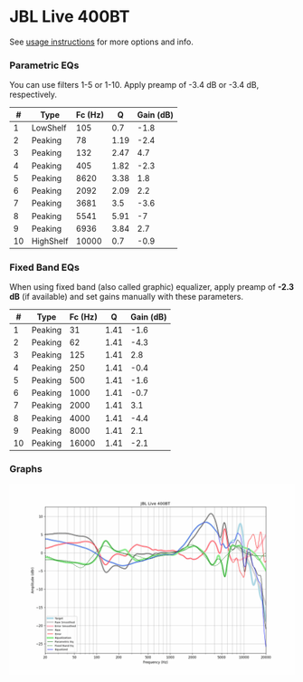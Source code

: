 # JBL Live 400BT
See [usage instructions](https://github.com/jaakkopasanen/AutoEq#usage) for more options and info.

### Parametric EQs
You can use filters 1-5 or 1-10. Apply preamp of -3.4 dB or -3.4 dB, respectively.

|   # | Type      |   Fc (Hz) |    Q |   Gain (dB) |
|-----|-----------|-----------|------|-------------|
|   1 | LowShelf  |       105 | 0.7  |        -1.8 |
|   2 | Peaking   |        78 | 1.19 |        -2.4 |
|   3 | Peaking   |       132 | 2.47 |         4.7 |
|   4 | Peaking   |       405 | 1.82 |        -2.3 |
|   5 | Peaking   |      8620 | 3.38 |         1.8 |
|   6 | Peaking   |      2092 | 2.09 |         2.2 |
|   7 | Peaking   |      3681 | 3.5  |        -3.6 |
|   8 | Peaking   |      5541 | 5.91 |        -7   |
|   9 | Peaking   |      6936 | 3.84 |         2.7 |
|  10 | HighShelf |     10000 | 0.7  |        -0.9 |

### Fixed Band EQs
When using fixed band (also called graphic) equalizer, apply preamp of **-2.3 dB** (if available) and set gains manually with these parameters.

|   # | Type    |   Fc (Hz) |    Q |   Gain (dB) |
|-----|---------|-----------|------|-------------|
|   1 | Peaking |        31 | 1.41 |        -1.6 |
|   2 | Peaking |        62 | 1.41 |        -4.3 |
|   3 | Peaking |       125 | 1.41 |         2.8 |
|   4 | Peaking |       250 | 1.41 |        -0.4 |
|   5 | Peaking |       500 | 1.41 |        -1.6 |
|   6 | Peaking |      1000 | 1.41 |        -0.7 |
|   7 | Peaking |      2000 | 1.41 |         3.1 |
|   8 | Peaking |      4000 | 1.41 |        -4.4 |
|   9 | Peaking |      8000 | 1.41 |         2.1 |
|  10 | Peaking |     16000 | 1.41 |        -2.1 |

### Graphs
![](./JBL%20Live%20400BT.png)
